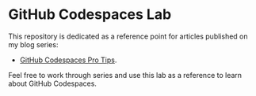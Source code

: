 # GitHub Codespaces Lab

This repository is dedicated as a reference point for articles published on my blog series: 

- [GitHub Codespaces Pro Tips](https://dev.to/pwd9000/series/19195).  

Feel free to work through series and use this lab as a reference to learn about GitHub Codespaces.